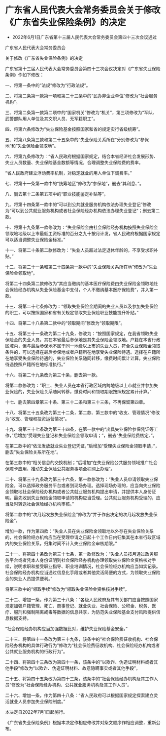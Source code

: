# 广东省人民代表大会常务委员会关于修改《广东省失业保险条例》的决定

- 2022年6月1日广东省第十三届人民代表大会常务委员会第四十三次会议通过

<!-- INFO END -->

广东省人民代表大会常务委员会

关于修改《广东省失业保险条例》的决定

广东省第十三届人民代表大会常务委员会第四十三次会议决定对《广东省失业保险条例》作如下修改：

一、将第一条中的“法规”修改为“行政法规”。

二、将第二条第一款第一项和第二十三条中的“民办非企业单位”修改为“社会服务机构”。

三、将第二条第一款第二项中的“国家机关”修改为“机关”，第三项修改为“军队、武警部队用人单位及其文职人员、无军籍职工”。

四、将第六条修改为“失业保险基金按照国家和省的规定实行省级统筹”。

五、将第八条第三款和第二十五条中的“失业保险关系所在”分别修改为“参保地”和“失业保险金领取地”。

六、将第九条修改为：“省人民政府根据国家规定，结合本省经济社会发展形势、失业人员数量、失业保险基金数额等情况，合理调整失业保险费的费率。

“省人民政府建立浮动费率机制，对稳定就业的用人单位下调费率。”

七、将第十一条第一款中的“统筹地区”修改为“参保地”，删去“其利息、”。

八、删去第十二条第五项中的“职业技能鉴定补贴等”。

九、将第十四条第一款中的“可以到公共就业服务机构依法办理失业登记”修改为“可以到公共就业服务机构或者社会保险经办机构依法办理失业登记”；删去第二款。

十、将第十九条第一款修改为：“失业保险金由社会保险经办机构按照失业保险金领取地地级以上市最低工资标准的百分之九十按月计发，省人民政府根据国家规定可以适当调整失业保险金标准。”

十一、将第二十条第二款修改为：“失业人员超过法定退休年龄的，不享受求职补贴。”

十二、将第二十一条和第二十四条第一款中的“失业保险关系所在地”修改为“失业保险金领取地”。

将第二十四条第二款修改为“其应当缴纳的基本医疗保险费由失业保险金领取地社会保险经办机构从失业保险基金中支付，个人不缴纳基本医疗保险费”，并入第一款。

十三、将第二十七条修改为：“领取失业保险金期间的失业人员以及参加失业保险的职工，可以按照国家和省有关规定领取失业保险职业技能提升补贴。”

十四、将第二十八条第二款中的“领取期间”修改为“领取期限”。

十五、将第三十一条改为第二十九条，修改为：“按照国家规定，在我省领取失业保险金的失业人员，其在本省最后参保地是其失业保险金领取地。户籍在本省行政区域内，但与最后参保地不属于同一地级以上市的失业人员，符合失业保险金领取条件的，可以选择在最后参保地或者户籍所在地享受失业保险待遇。选择在户籍所在地享受失业保险待遇的，失业保险关系随同转移，缴费时间累计计算，失业保险待遇按照户籍所在地标准执行。”

十六、将第二十九条改为第三十条，删去第一款。

将第二款修改为：“职工、失业人员在本省行政区域内跨地级以上市就业并参加失业保险的，失业保险关系随同转移，缴费时间和领取期限按照规定累计计算。”

十七、删去第四章第三十条、第三十二条和第三十三条，不再保留第四章。

十八、将第三十五条改为第三十二条，第二款、第三款中的“收支、管理情况”修改为“收支、管理和投资运营情况”。

十九、将第三十七条改为第三十四条，在第一款中的“出具失业保险参保凭证等工作，”后增加“受理失业登记和失业保险金领取申请；”，删去“失业保险费核定、”。

在第二款中的“依法发放就业失业登记凭证，”后增加“受理失业保险金领取申请，”，删去“失业保险关系所在地”。

在第三款中的“相关信息的交换机制；”后增加“在失业保险公共服务领域推广社会保障卡应用，推动失业保险公共服务事项全程网上办理”。

二十、将第三十九条改为第三十六条，第一款修改为：“失业人员申请领取失业保险金，可以选择政务服务平台或者到现场办理。选择现场办理的，应当向失业保险金领取地社会保险经办机构或者公共就业服务机构提出申请，并提供本人身份证明。最先收到失业保险金领取申请的机构应当受理。公共就业服务机构受理的，应当及时转送社会保险经办机构审核。”

将第二款中的“次月起发放失业保险金”修改为“并于作出决定的次月起发放失业保险金”。

增加一款，作为第四款：“失业人员在失业保险金领取地以外存在失业保险关系的，社会保险经办机构应当在受理申请之日起十个工作日内归集其在本省行政区域内的失业保险关系，归集时间不计入失业保险金审核期限。”

二十一、将第四十条改为第三十七条，第一款修改为：“失业人员按月通过政务服务平台或者凭本人身份证明到社会保险经办机构办理领取失业保险金资格核对手续，说明求职和接受职业指导、职业培训情况，社会保险经办机构应当如实记录。社会保险经办机构应当通过信息化手段或者其他灵活简便的方式，为领取失业保险金的失业人员提供便利。”

将第三款中的“领取手续”修改为“领取失业保险金资格核对手续”。

二十二、增加一条，作为第三十八条：“各级人民政府及其有关部门应当按照国家规定加强户籍管理、死亡、商事登记、就业失业、社会保险、公积金、税务、医疗、服刑和强制隔离戒毒等数据的信息共享，为防范失业保险基金支付风险提供信息数据支持。

“社会保险经办机构应当加强数据比对，维护失业保险基金安全。”

二十三、将第四十一条改为第三十九条，该条中的“社会保险费征收机构、社会保险经办机构的具体行政行为”修改为“社会保险费征收机构、社会保险经办机构或者公共就业服务机构的行政行为”。

二十四、将第四十三条改为第四十一条，该条中的“以欺诈、伪造证明材料或者其他手段”修改为“以欺诈、伪造证明材料、故意隐瞒事实或者其他手段”。

二十五、将第四十五条改为第四十三条，该条中的“社会保险经办机构及其工作人员”修改为“社会保险经办机构、公共就业服务机构及其工作人员”。

二十六、增加一条，作为第四十八条：“省人民政府可以根据国家规定探索建立灵活就业人员参加失业保险制度。”

本决定自2022年7月1日起施行。

《广东省失业保险条例》根据本决定作相应修改并对条文顺序作相应调整，重新公布。

